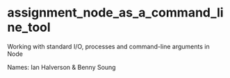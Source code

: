 # assignment_node_as_a_command_line_tool
Working with standard I/O, processes and command-line arguments in Node

Names: Ian Halverson & Benny Soung
